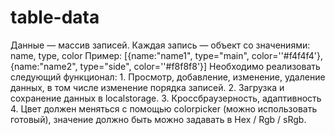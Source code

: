 # table-data
Данные — массив записей. Каждая запись — объект со значениями: name, type, color  Пример:  [{name:"name1", type="main", color=''#f4f4f4'},{name:"name2", type="side", color=''#f8f8f8'}]  Необходимо реализовать следующий функционал:  1. Просмотр, добавление, изменение, удаление данных, в том числе изменение порядка записей. 2. Загрузка и сохранение данных в localstorage. 3. Кроссбраузерность, адаптивность 4. Цвет должен меняться с помощью colorpicker (можно использовать готовый), значение должно быть можно задавать в Hex / Rgb / sRgb. 
